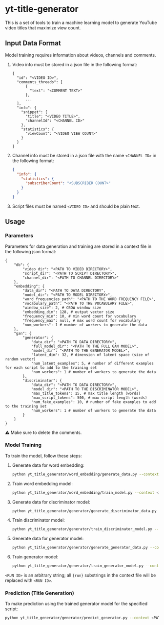 # yt-title-generator

This is a set of tools to train a machine learning model to generate YouTube video titles that maximize view count.


## Input Data Format

Model training requires information about videos, channels and comments.

1. Video info must be stored in a json file in the following format:
    ```
    {
      "id": "<VIDEO ID>",
      "comments_threads": [
          {
            "text": "<COMMENT TEXT>"
          },
          ...
      ],
      "info": {
        "snippet": {
          "title": "<VIDEO TITLE>",
          "channelId": "<CHANNEL ID>"
        },
        "statistics": {
          "viewCount": "<VIDEO VIEW COUNT>"
        }
      }
    }
    ```

1. Channel info must be stored in a json file with the name `<CHANNEL ID>` in the following format:
    ```json
    {
      "info": {
        "statistics": {
          "subscriberCount": "<SUBSCRIBER COUNT>"
        }
      }
    }
    ```

1. Script files must be named `<VIDEO ID>` and should be plain text.


## Usage

### Parameters

Parameters for data generation and training are stored in a context file in the following json format:
```
{       
    "db": { 
        "video_dir": "<PATH TO VIDEO DIRECTORY>",
        "script_dir": "<PATH TO SCRIPT DIRECTORY>",
        "channel_dir": "<PATH TO CHANNEL DIRECTORY>"
    },
    "embedding": {
        "data_dir": "<PATH TO DATA DIRECTORY",
        "model_dir": "<PATH TO MODEL DIRECTORY>",
        "word_frequencies_path": "<PATH TO THE WORD FREQUENCY FILE>",
        "vocabulary_path": "<PATH TO THE VOCABULARY FILE>",
        "window_size": 2, # CBOW window size
        "embedding_dim": 128, # output vector size
        "frequency_min": 10, # min word count for vocabulary
        "frequency_max": null, # max word count for vocabulary
        "num_workers": 1 # number of workers to generate the data
    },
    "gan": {
        "generator": {
            "data_dir": "<PATH TO DATA DIRECTORY>",
            "full_model_dir": "<PATH TO THE FULL GAN MODEL>",
            "model_dir": "<PATH TO THE GENERATOR MODEL>",
            "latent_dim": 32, # dimension of latent space (size of random vector)
            "num_latent_examples": 5, # number of different examples for each script to add to the training set
            "num_workers": 1 # number of workers to generate the data
        },
        "discriminator": {
            "data_dir": "<PATH TO DATA DIRECTORY>",
            "model_dir": "<PATH TO THE DISCRIMINATOR MODEL>",
            "max_title_tokens": 15, # max title length (words)
            "max_script_tokens": 500, # max script length (words)
            "num_fake_examples": 10, # number of fake examples to add to the training set
            "num_workers": 1 # number of workers to generate the data
        }
    }
}
```

:warning: Make sure to delete the comments.

### Model Training
To train the model, follow these steps:
1. Generate data for word embedding: 
    ```bash
   python yt_title_generator/word_embedding/generate_data.py --context <PATH TO THE CONTEXT FILE> --run <RUN ID>
    ```
1. Train word embedding model:
    ```bash
   python yt_title_generator/word_embedding/train_model.py --context <PATH TO THE CONTEXT FILE> --run <RUN ID>
    ```
1. Generate data for discriminator model: 
    ```bash
   python yt_title_generator/generator/generate_discriminator_data.py --context <PATH TO THE CONTEXT FILE> --run <RUN ID>
    ```
1. Train discriminator model:
    ```bash
   python yt_title_generator/generator/train_discriminator_model.py --context <PATH TO THE CONTEXT FILE> --run <RUN ID>
    ```
1. Generate data for generator model: 
    ```bash
   python yt_title_generator/generator/generate_generator_data.py --context <PATH TO THE CONTEXT FILE> --run <RUN ID>
    ```
1. Train generator model:
    ```bash
   python yt_title_generator/generator/train_generator_model.py --context <PATH TO THE CONTEXT FILE> --run <RUN ID>
    ```

`<RUN ID>` is an arbitrary string; all `{run}` substrings in the context file will be replaced with `<RUN ID>`.

### Prediction (Title Generation)

To make prediction using the trained generator model for the specified script:
```bash
python yt_title_generator/generator/predict_generator.py --context <PATH TO THE CONTEXT FILE> --run <RUN ID> --script <PATH TO PLAIN TEXT SCRIPT FILE>
```

